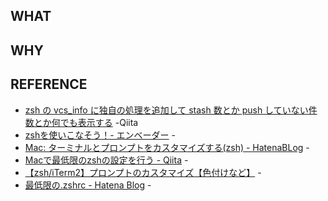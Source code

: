 ## WHAT

## WHY

## REFERENCE

- [zsh の vcs_info に独自の処理を追加して stash 数とか push していない件数とか何でも表示する](https://qiita.com/mollifier/items/8d5a627d773758dd8078) -Qiita
- [zshを使いこなそう！- エンベーダー](https://envader.plus/course/7/scenario/1034) -
- [Mac: ターミナルとプロンプトをカスタマイズする(zsh) - HatenaBLog](https://ktksq.hatenablog.com/entry/mac-customizeu) -
- [Macで最低限のzshの設定を行う - Qiita](https://qiita.com/knao124/items/04e3625eb12237de5743) -
- [【zsh/iTerm2】プロンプトのカスタマイズ【色付けなど】](https://rapicro.com/customize_zsh_prompt/#google_vignette) -
- [最低限の.zshrc - Hatena Blog](https://babababand.hatenablog.com/entry/2020/07/06/181946) -


